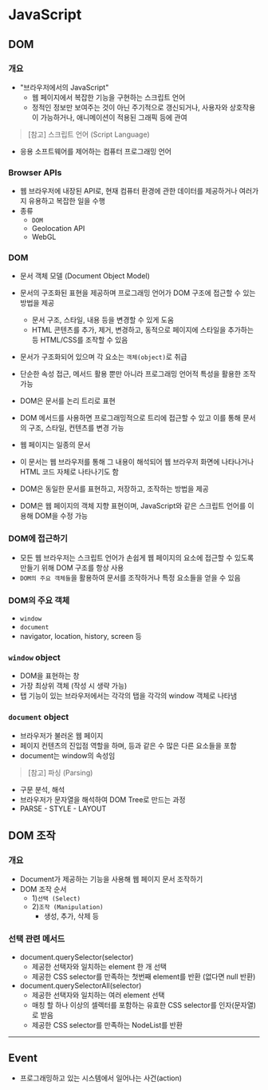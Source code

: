 # JavaScript

## DOM

### 개요
- "브라우저에서의 JavaScript"
  - 웹 페이지에서 복잡한 기능을 구현하는 스크립트 언어
  - 정적인 정보만 보여주는 것이 아닌 주기적으로 갱신되거나, 사용자와 상호작용이 가능하거나, 애니메이션이 적용된 그래픽 등에 관여
> [참고] 스크립트 언어 (Script Language)
- 응용 소프트웨어를 제어하는 컴퓨터 프로그래밍 언어

### Browser APIs
- 웹 브라우저에 내장된 API로, 현재 컴퓨터 환경에 관한 데이터를 제공하거나 여러가지 유용하고 복잡한 일을 수행
- 종류
  - `DOM`
  - Geolocation API
  - WebGL

### DOM
- 문서 객체 모델 (Document Object Model)
- 문서의 구조화된 표현을 제공하며 프로그래밍 언어가 DOM 구조에 접근할 수 있는 방법을 제공
  - 문서 구조, 스타일, 내용 등을 변경할 수 있게 도움
  - HTML 콘텐츠를 추가, 제거, 변경하고, 동적으로 페이지에 스타일을 추가하는 등 HTML/CSS를 조작할 수 있음
- 문서가 구조화되어 있으며 각 요소는 `객체(object)`로 취급
- 단순한 속성 접근, 메서드 활용 뿐만 아니라 프로그래밍 언어적 특성을 활용한 조작 가능
- DOM은 문서를 논리 트리로 표현
- DOM 메서드를 사용하면 프로그래밍적으로 트리에 접근할 수 있고 이를 통해 문서의 구조, 스타일, 컨텐츠를 변경 가능


- 웹 페이지는 일종의 문서
- 이 문서는 웹 브라우저를 통해 그 내용이 해석되어 웹 브라우저 화면에 나타나거나 HTML 코드 자체로 나타나기도 함
- DOM은 동일한 문서를 표현하고, 저장하고, 조작하는 방법을 제공
- DOM은 웹 페이지의 객체 지향 표현이며, JavaScript와 같은 스크립트 언어를 이용해 DOM을 수정 가능

### DOM에 접근하기
- 모든 웹 브라우저는 스크립트 언어가 손쉽게 웹 페이지의 요소에 접근할 수 있도록 만들기 위해 DOM 구조를 항상 사용
- `DOM의 주요 객체들`을 활용하여 문서를 조작하거나 특정 요소들을 얻을 수 있음

### DOM의 주요 객체
- `window`
- `document`
- navigator, location, history, screen 등

### `window` object
- DOM을 표현하는 창
- 가장 최상위 객체 (작성 시 생략 가능)
- 탭 기능이 있는 브라우저에서는 각각의 탭을 각각의 window 객체로 나타냄



### `document` object
- 브라우저가 불러온 웹 페이지
- 페이지 컨텐츠의 진입점 역할을 하며, <body>등과 같은 수 많은 다른 요소들을 포함
- document는 window의 속성임

> [참고] 파싱 (Parsing)
- 구문 분석, 해석
- 브라우저가 문자열을 해석하여 DOM Tree로 만드는 과정
- PARSE - STYLE - LAYOUT


## DOM 조작

### 개요
- Document가 제공하는 기능을 사용해 웹 페이지 문서 조작하기
- DOM 조작 순서
  - 1)`선택 (Select)`
  - 2)`조작 (Manipulation)`
      - 생성, 추가, 삭제 등

### 선택 관련 메서드
- document.querySelector(selector)
  - 제공한 선택자와 일치하는 element 한 개 선택
  - 제공한 CSS selector를 만족하는 첫번째 element를 반환 (없다면 null 반환)
- document.querySelectorAll(selector)
  - 제공한 선택자와 일치하는 여러 element 선택
  - 매칭 할 하나 이상의 셀렉터를 포함하는 유효한 CSS selector를 인자(문자열)로 받음
  - 제공한 CSS selector를 만족하는 NodeList를 반환




---


## Event
- 프로그래밍하고 있는 시스템에서 일어나는 사건(action) 